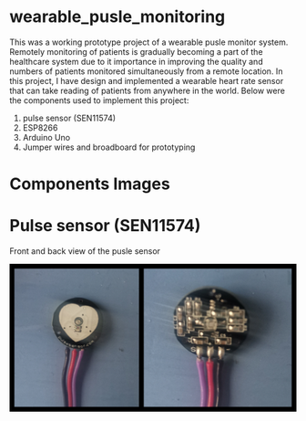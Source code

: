 # wearable_pusle_monitoring
This was a working prototype project of a wearable pusle monitor system. Remotely monitoring of patients is gradually becoming a part of the healthcare system due to it importance in improving the quality and numbers of patients monitored simultaneously from a remote location. In this project, I have design and implemented a wearable heart rate sensor that can take reading of patients from anywhere in the world. Below were the components used to implement this project:

1. pulse sensor (SEN11574)
2.  ESP8266
3.  Arduino Uno
4.  Jumper wires and broadboard for prototyping

# Components Images 
 
# Pulse sensor (SEN11574) 
Front and back view of the pusle sensor

![pusel](combined.jpg)

   
 
